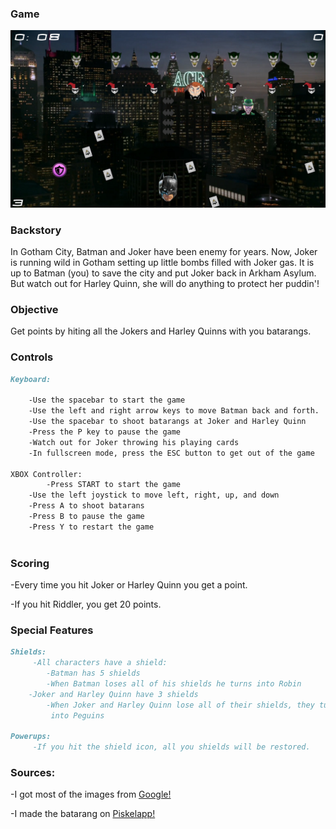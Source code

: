 ### Game

![Image of Batman V Joker](https://raw.githubusercontent.com/05mimzy2017/batman-v-joker/master/assets/images/screenshot.png)


###  Backstory

In Gotham City, Batman and Joker have been enemy for years. Now, Joker is running wild in Gotham setting up little bombs filled with Joker gas. It is up to Batman (you) to save the city and put Joker back in Arkham Asylum. But watch out for Harley Quinn, she will do
anything to protect her puddin'! 


### Objective

Get points by hiting all the Jokers and Harley Quinns with you batarangs.


### Controls

```markdown
Keyboard:

	-Use the spacebar to start the game
	-Use the left and right arrow keys to move Batman back and forth. 
	-Use the spacebar to shoot batarangs at Joker and Harley Quinn
	-Press the P key to pause the game
	-Watch out for Joker throwing his playing cards
	-In fullscreen mode, press the ESC button to get out of the game

XBOX Controller: 
        -Press START to start the game
	-Use the left joystick to move left, right, up, and down
	-Press A to shoot batarans
	-Press B to pause the game
	-Press Y to restart the game
    

```

### Scoring

-Every time you hit Joker or Harley Quinn you get a point.

-If you hit Riddler, you get 20 points. 


### Special Features

```markdown
Shields:
     -All characters have a shield:
     	-Batman has 5 shields
	    -When Batman loses all of his shields he turns into Robin
	-Joker and Harley Quinn have 3 shields
	    -When Joker and Harley Quinn lose all of their shields, they turn 
	     into Peguins
	  
Powerups:
     -If you hit the shield icon, all you shields will be restored.
```

### Sources:

   -I got most of the images from [Google!](http://google.com) 
   
   -I made the batarang on [Piskelapp!](https://www.piskelapp.com)
